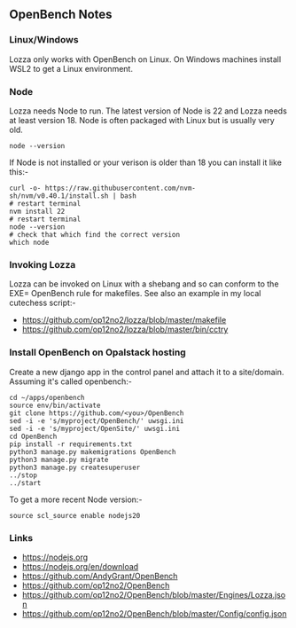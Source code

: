 ## OpenBench Notes

### Linux/Windows

Lozza only works with OpenBench on Linux. On Windows machines install WSL2 to get a Linux environment.

### Node

Lozza needs Node to run. The latest version of Node is 22 and Lozza needs at least version 18. Node is often packaged with Linux but is usually very old.

```
node --version
```

If Node is not installed or your verison is older than 18 you can install it like this:-

```
curl -o- https://raw.githubusercontent.com/nvm-sh/nvm/v0.40.1/install.sh | bash
# restart terminal
nvm install 22
# restart terminal
node --version
# check that which find the correct version
which node
```
### Invoking Lozza

Lozza can be invoked on Linux with a shebang and so can conform to the EXE= OpenBench rule for makefiles. See also an example in my local cutechess script:-

- https://github.com/op12no2/lozza/blob/master/makefile
- https://github.com/op12no2/lozza/blob/master/bin/cctry
  
### Install OpenBench on Opalstack hosting

Create a new django app in the control panel and attach it to a site/domain. Assuming it's called openbench:-

```
cd ~/apps/openbench 
source env/bin/activate
git clone https://github.com/<you>/OpenBench 
sed -i -e 's/myproject/OpenBench/' uwsgi.ini
sed -i -e 's/myproject/OpenSite/' uwsgi.ini
cd OpenBench
pip install -r requirements.txt 
python3 manage.py makemigrations OpenBench 
python3 manage.py migrate 
python3 manage.py createsuperuser 
../stop
../start
```

To get a more recent Node version:-

```
source scl_source enable nodejs20
```

### Links

- https://nodejs.org
- https://nodejs.org/en/download
- https://github.com/AndyGrant/OpenBench
- https://github.com/op12no2/OpenBench
- https://github.com/op12no2/OpenBench/blob/master/Engines/Lozza.json
- https://github.com/op12no2/OpenBench/blob/master/Config/config.json


